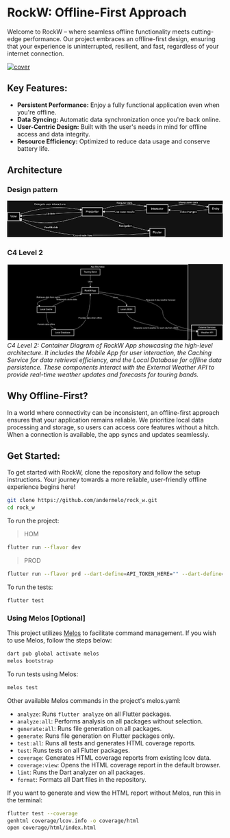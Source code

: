 # RockW: Offline-First Approach

Welcome to RockW – where seamless offline functionality meets cutting-edge performance. Our project embraces an offline-first design, ensuring that your experience is uninterrupted, resilient, and fast, regardless of your internet connection.

[![cover](assets/doc/github-cover.png)](https://www.figma.com/community/file/1304471029185774897/rockw-app)


## Key Features:

- **Persistent Performance:** Enjoy a fully functional application even when you're offline.
- **Data Syncing:** Automatic data synchronization once you're back online.
- **User-Centric Design:** Built with the user's needs in mind for offline access and data integrity.
- **Resource Efficiency:** Optimized to reduce data usage and conserve battery life.

## Architecture

### Design pattern
![VIPER](assets/doc/VIPER.png)

### C4 Level 2

![Container Diagram of RockW App](assets/doc/c4modelnivel2.png)
*C4 Level 2: Container Diagram of RockW App showcasing the high-level architecture. It includes the Mobile App for user interaction, the Caching Service for data retrieval efficiency, and the Local Database for offline data persistence. These components interact with the External Weather API to provide real-time weather updates and forecasts for touring bands.*


## Why Offline-First?

In a world where connectivity can be inconsistent, an offline-first approach ensures that your application remains reliable. We prioritize local data processing and storage, so users can access core features without a hitch. When a connection is available, the app syncs and updates seamlessly.

## Get Started:

To get started with RockW, clone the repository and follow the setup instructions. Your journey towards a more reliable, user-friendly offline experience begins here!

```bash
git clone https://github.com/andermelo/rock_w.git
cd rock_w
```

To run the project:

>HOM
```bash
flutter run --flavor dev
```

>PROD
```bash
flutter run --flavor prd --dart-define=API_TOKEN_HERE="" --dart-define=API_PATH_HERE=""
```

To run the tests:

```bash
flutter test
```

### Using Melos [Optional]

This project utilizes [Melos](https://melos.invertase.dev/getting-started) to facilitate command management. If you wish to use Melos, follow the steps below:

```bash
dart pub global activate melos
melos bootstrap
```

To run tests using Melos:

```bash
melos test
```

Other available Melos commands in the project's melos.yaml:

- `analyze`: Runs `flutter analyze` on all Flutter packages.
- `analyze:all`: Performs analysis on all packages without selection.
- `generate:all`: Runs file generation on all packages.
- `generate`: Runs file generation on Flutter packages only.
- `test:all`: Runs all tests and generates HTML coverage reports.
- `test`: Runs tests on all Flutter packages.
- `coverage`: Generates HTML coverage reports from existing lcov data.
- `coverage:view`: Opens the HTML coverage report in the default browser.
- `lint`: Runs the Dart analyzer on all packages.
- `format`: Formats all Dart files in the repository.

If you want to generate and view the HTML report without Melos, run this in the terminal:

```bash
flutter test --coverage
genhtml coverage/lcov.info -o coverage/html
open coverage/html/index.html
```



